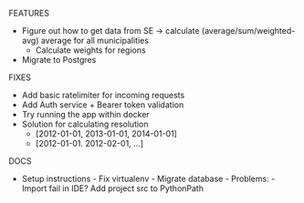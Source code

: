 FEATURES
- Figure out how to get data from SE -> calculate (average/sum/weighted-avg) average for all municipalities
  - Calculate weights for regions
- Migrate to Postgres 


FIXES
- Add basic ratelimiter for incoming requests
- Add Auth service + Bearer token validation
- Try running the app within docker
- Solution for calculating resolution
    - [2012-01-01, 2013-01-01, 2014-01-01]
    - [2012-01-01. 2012-02-01, ...]

DOCS
- Setup instructions
      - Fix virtualenv 
      - Migrate database
      - Problems:
      - Import fail in IDE? Add project src to PythonPath